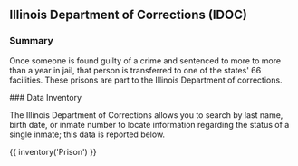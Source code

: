 ## Illinois Department of Corrections (IDOC)

### Summary  

Once someone is found guilty of a crime and sentenced to more to more than a year in jail, that person is transferred to one of the states' 66 facilities. These prisons are part to the Illinois Department of corrections.

<span id="prison-data"/>
### Data Inventory  

The Illinois Department of Corrections allows you to search by last name, birth date, or inmate number to locate information regarding the status of a single inmate; this data is reported below. 

{{ inventory('Prison') }}